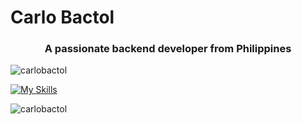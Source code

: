 <h1>Carlo Bactol</h1>
<h3 align="center">A passionate backend developer from Philippines</h3>

<p align="left"> <img src="https://komarev.com/ghpvc/?username=carlobactol&label=Profile%20views&color=0e75b6&style=flat" alt="carlobactol" /> </p>

[![My Skills](https://skillicons.dev/icons?i=js,html,css,wasm)](https://skillicons.dev)

<p><img align="left" src="https://github-readme-stats.vercel.app/api/top-langs?username=carlobactol&show_icons=true&locale=en&layout=compact" alt="carlobactol" /></p>



